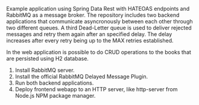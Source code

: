 Example application using Spring Data Rest with HATEOAS endpoints and RabbitMQ as a message broker. The repository includes two backend applications that communicate asyncronously between each other through two different queues. A third Dead-Letter queue is used to deliver rejected messages and retry them again after an specified delay. The delay increases after every retry being up to the MAX retries established.

In the web application is possible to do CRUD operations to the books that are persisted using H2 database.

1. Install RabbitMQ server.
2. Install the official RabbitMQ Delayed Message Plugin.
3. Run both backend applications.
4. Deploy frontend webapp to an HTTP server, like http-server from Node.js NPM package manager.